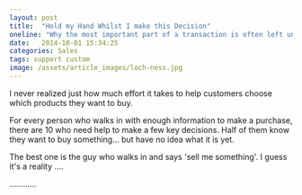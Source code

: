 ```yaml
---
layout: post
title:  "Hold my Hand Whilst I make this Decision"
oneline: "Why the most important part of a transaction is often left until last"
date:   2014-10-01 15:34:25
categories: Sales
tags: support custom 
image: /assets/article_images/loch-ness.jpg
---
```

I never realized just how much effort it takes to help customers choose which products they want to buy.

For every person who walks in with enough information to make a purchase, there are 10 who need help to make a few key decisions. Half of them know they want to buy something... but have no idea what it is yet.

The best one is the guy who walks in and says 'sell me something'.
I guess it's a reality ....


............